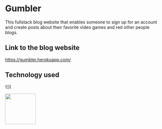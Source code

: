 # Gumbler
This fullstack blog website that enables someone to sign up for an account and create posts about their favorite video games and red other people blogs.

## Link to the blog website
https://gumbler.herokuapp.com/

## Technology used
![](

<img src="https://upload.wikimedia.org/wikipedia/commons/thumb/6/62/Ruby_On_Rails_Logo.svg/1200px-Ruby_On_Rails_Logo.svg.png)
" width="100px">
